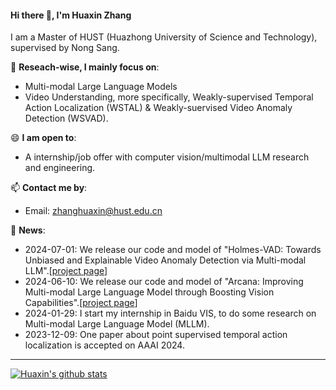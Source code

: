 #### Hi there 👋, I'm Huaxin Zhang
I am a Master of HUST (Huazhong University of Science and Technology), supervised by Nong Sang.

🔭 **Reseach-wise, I mainly focus on**:
- Multi-modal Large Language Models
- Video Understanding, more specifically, Weakly-supervised Temporal Action Localization (WSTAL) & Weakly-suervised Video Anomaly Detection (WSVAD).


😄 **I am open to**:

- A internship/job offer with computer vision/multimodal LLM research and engineering.

📫 **Contact me by**:

- Email: zhanghuaxin@hust.edu.cn

💬 **News**:
  - 2024-07-01: We release our code and model of "Holmes-VAD: Towards Unbiased and Explainable Video Anomaly Detection via Multi-modal LLM".[[project page](https://holmesvad.github.io/)]
  - 2024-06-10: We release our code and model of "Arcana: Improving Multi-modal Large Language Model through Boosting Vision Capabilities".[[project page](https://arcana-project-page.github.io/)]
  - 2024-01-29: I start my internship in Baidu VIS, to do some research on Multi-modal Large Language Model (MLLM).
  - 2023-12-09: One paper about point supervised temporal action localization is accepted on AAAI 2024.




----

[![Huaxin's github stats](https://github-readme-stats.vercel.app/api?username=pipixin321&theme=material-palenight&count_private=true&hide=contribs)](https://github.com/anuraghazra/github-readme-stats)

